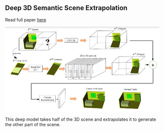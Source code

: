 ## Deep 3D Semantic Scene Extrapolation

Read full paper [here](http://user.ceng.metu.edu.tr/~ys/pubs/extrap-tvcj18.pdf)

![alt text](https://github.com/AliAbbasi/D3DSSE/blob/master/utils/hybrid_architecture.PNG)

This deep model takes half of the 3D scene and extrapolates it to generate the other part of the scene.

